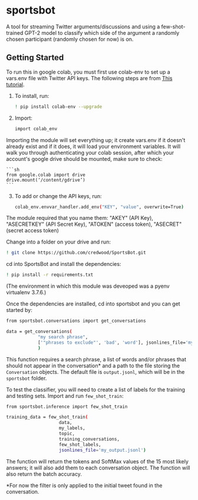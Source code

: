 # sportsbot

A tool for streaming Twitter arguments/discussions and using a few-shot-trained GPT-2 model to classify which side of the argument a randomly chosen participant (randomly chosen for now) is on.

## Getting Started

To run this in google colab, you must first use colab-env to set up a vars.env file with Twitter API keys. The following steps are from [This tutorial](https://colab.research.google.com/github/apolitical/colab-env/blob/master/colab_env_testbed.ipynb#scrollTo=2rz2V-k1BZY9).

1. To install, run:

    ```sh
    ! pip install colab-env --upgrade
    ```

2. Import:

    ```sh
    import colab_env
     ```

Importing the module will set everything up; it create vars.env if it doesn't already exist and if it does, it will load your environment variables. It will walk you through authenticating your colab session, after which your account's google drive should be mounted, make sure to check:

    ```sh
    from google.colab import drive
    drive.mount(‘/content/gdrive’)
    ```

3. To add or change the API keys, run:

    ```sh
    colab_env.envvar_handler.add_env("KEY", "value", overwrite=True)
    ```

The module required that you name them: "AKEY" (API Key), "ASECRETKEY" (API Secret Key), "ATOKEN" (access token), "ASECRET" (secret access token)

Change into a folder on your drive and run:

```sh
! git clone https://github.com/credwood/SportsBot.git
```

cd into SportsBot and install the dependencies:

```sh
! pip install -r requirements.txt
```
(The environment in which this module was deveoped was a pyenv virtualenv 3.7.6.)

Once the dependencies are installed, cd into sportsbot and you can get started by:

```sh
from sportsbot.conversations import get_conversations

data = get_conversations(
            "my search phrase", 
            ['"phrases to exclude"', 'bad', 'word'], jsonlines_file='my_output.jsonl'
            )
```

This function requires a search phrase, a list of words and/or phrases that should not appear in the conversation* and a path to the file storing the `Conversation` objects. The default file is `output.jsonl`, which will be in the `sportsbot` folder.

To test the classifier, you will need to create a list of labels for the training and testing sets. Import and run `few_shot_train`:

```sh
from sportsbot.inference import few_shot_train

training_data = few_shot_train(
                    data, 
                    my_labels, 
                    topic,
                    training_conversations,
                    few_shot_labels,
                    jsonlines_file='my_output.jsonl')
```

The function will return the tokens and SoftMax values of the 15 most likely answers; it will also add them to each conversation object. The function will also return the batch accuracy.

*For now the filter is only applied to the initial tweet found in the conversation.
